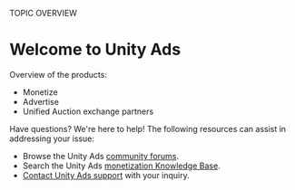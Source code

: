 TOPIC OVERVIEW


# Welcome to Unity Ads
Overview of the products:

* Monetize
* Advertise
* Unified Auction exchange partners

Have questions? We're here to help! The following resources can assist in addressing your issue:

* Browse the Unity Ads [community forums](https://forum.unity.com/forums/unity-ads.67/).
* Search the Unity Ads [monetization Knowledge Base](https://support.unity3d.com/hc/en-us/sections/201163835-Ads-Publishers).
* [Contact Unity Ads support](mailto:unityads-support@unity3d.com) with your inquiry.